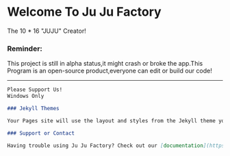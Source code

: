 # Welcome To Ju Ju Factory
The 10 * 16 "JUJU" Creator!

### Reminder:
This project is still in alpha status,it might crash or broke the app.This Program is an open-source product,everyone can edit or build our code!

-----------------------------------------------------------
```markdown
Please Support Us!
Windows Only

### Jekyll Themes

Your Pages site will use the layout and styles from the Jekyll theme you have selected in your [repository settings](https://github.com/easylife-source/juju-factory.github.io/settings). The name of this theme is saved in the Jekyll `_config.yml` configuration file.

### Support or Contact

Having trouble using Ju Ju Factory? Check out our [documentation](https://help.github.com/categories/github-pages-basics/) or [submit a bug report](https://forms.gle/MnkrQ9SoJvGCo4tJ6).

